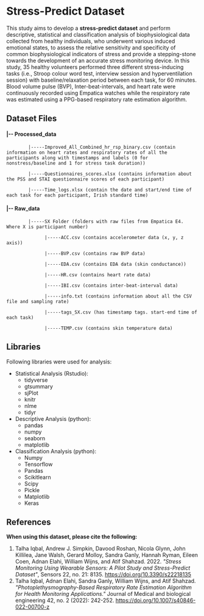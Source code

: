 # Stress-Predict Dataset

This study aims to develop a **stress-predict dataset** and perform descriptive, statistical and classification analysis of biophysiological data collected from healthy individuals, who underwent various induced emotional states, to assess the relative sensitivity and specificity of common biophysiological indicators of stress and provide a stepping-stone towards the development of an accurate stress monitoring device. In this study, 35 healthy volunteers performed three different stress-inducing tasks (i.e., Stroop colour word test, interview session and hyperventilation session) with baseline/relaxation period between each task, for 60 minutes. Blood volume pulse (BVP), Inter-beat-intervals, and heart rate were continuously recorded using Empatica watches while the respiratory rate was estimated using a PPG-based respiratory rate estimation algorithm.

## Dataset Files

#### |-- Processed_data 

            |-----Improved_All_Combined_hr_rsp_binary.csv (contain information on heart rates and respiratory rates of all the participants along with timestamps and labels (0 for nonstress/baseline and 1 for stress task duration))

            |-----Questionnaires_scores.xlsx (contains information about the PSS and STAI questionnaire scores of each participant)

            |-----Time_logs.xlsx (contain the date and start/end time of each task for each participant, Irish standard time)

#### |-- Raw_data

            |-----SX Folder (folders with raw files from Empatica E4. Where X is participant number)

                  |-----ACC.csv (contains accelerometer data (x, y, z axis))

                  |-----BVP.csv (contains raw BVP data)

                  |-----EDA.csv (contains EDA data (skin conductance))

                  |-----HR.csv (contains heart rate data)

                  |-----IBI.csv (contains inter-beat-interval data)

                  |-----info.txt (contains information about all the CSV file and sampling rate)
     
                  |-----tags_SX.csv (has timestamp tags. start-end time of each task)

                  |-----TEMP.csv (contains skin temperature data)

## Libraries

Following libraries were used for analysis:

- Statistical Analysis (Rstudio):
  - tidyverse
  - gtsummary
  - sjPlot
  - knitr
  - nlme
  - tidyr
- Descriptive Analysis (python):
  - pandas
  - numpy
  - seaborn
  - matplotlib
- Classification Analysis (python):
  - Numpy
  - Tensorflow
  - Pandas
  - Scikitlearn
  - Scipy
  - Pickle
  - Matplotlib
  - Keras

## References

**When using this dataset, please cite the following:**

1. Talha Iqbal, Andrew J. Simpkin, Davood Roshan, Nicola Glynn, John Killilea, Jane Walsh, Gerard Molloy, Sandra Ganly, Hannah Ryman, Eileen Coen, Adnan Elahi, William Wijns, and Atif Shahzad. 2022. _"Stress Monitoring Using Wearable Sensors: A Pilot Study and Stress-Predict Dataset"_, Sensors 22, no. 21: 8135. https://doi.org/10.3390/s22218135
2. Talha Iqbal, Adnan Elahi, Sandra Ganly, William Wijns, and Atif Shahzad. _"Photoplethysmography-Based Respiratory Rate Estimation Algorithm for Health Monitoring Applications."_ Journal of Medical and biological engineering 42, no. 2 (2022): 242-252. https://doi.org/10.1007/s40846-022-00700-z
